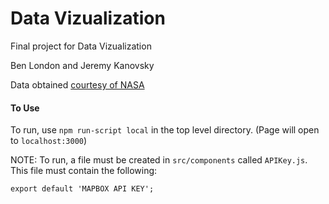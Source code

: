 # Data Vizualization
Final project for Data Vizualization

Ben London and Jeremy Kanovsky

Data obtained [courtesy of NASA](https://data.nasa.gov/Space-Science/Meteorite-Landings/gh4g-9sfh)


#### To Use
To run, use `npm run-script local` in the top level directory.
(Page will open to `localhost:3000`)

NOTE: To run, a file must be created in `src/components` called `APIKey.js`.
This file must contain the following:

`export default 'MAPBOX API KEY';`
